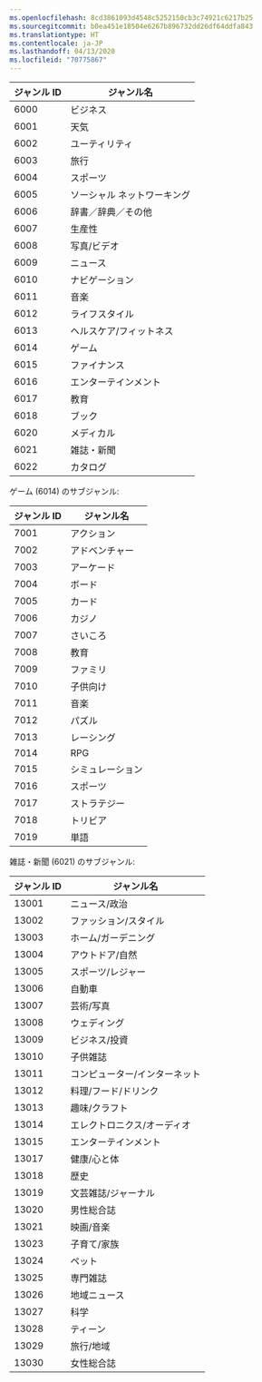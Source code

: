 ```yaml
---
ms.openlocfilehash: 8cd3861093d4548c5252150cb3c74921c6217b25
ms.sourcegitcommit: b0ea451e18504e6267b896732dd26df64ddfa843
ms.translationtype: HT
ms.contentlocale: ja-JP
ms.lasthandoff: 04/13/2020
ms.locfileid: "70775867"
---
```

|ジャンル ID|ジャンル名|
|---|---|
|6000|ビジネス|
|6001|天気|
|6002|ユーティリティ|
|6003|旅行|
|6004|スポーツ|
|6005|ソーシャル ネットワーキング|
|6006|辞書／辞典／その他|
|6007|生産性|
|6008|写真/ビデオ|
|6009|ニュース|
|6010|ナビゲーション|
|6011|音楽|
|6012|ライフスタイル|
|6013|ヘルスケア/フィットネス|
|6014|ゲーム|
|6015|ファイナンス|
|6016|エンターテインメント|
|6017|教育|
|6018|ブック|
|6020|メディカル|
|6021|雑誌・新聞|
|6022|カタログ|

ゲーム (6014) のサブジャンル:

|ジャンル ID|ジャンル名|
|---|---|
|7001|アクション|
|7002|アドベンチャー|
|7003|アーケード|
|7004|ボード|
|7005|カード|
|7006|カジノ|
|7007|さいころ|
|7008|教育|
|7009|ファミリ|
|7010|子供向け|
|7011|音楽|
|7012|パズル|
|7013|レーシング|
|7014|RPG|
|7015|シミュレーション|
|7016|スポーツ|
|7017|ストラテジー|
|7018|トリビア|
|7019|単語|

雑誌・新聞 (6021) のサブジャンル:

|ジャンル ID|ジャンル名|
|---|---|
|13001|ニュース/政治|
|13002|ファッション/スタイル|
|13003|ホーム/ガーデニング|
|13004|アウトドア/自然|
|13005|スポーツ/レジャー|
|13006|自動車|
|13007|芸術/写真|
|13008|ウェディング|
|13009|ビジネス/投資|
|13010|子供雑誌|
|13011|コンピューター/インターネット|
|13012|料理/フード/ドリンク|
|13013|趣味/クラフト|
|13014|エレクトロニクス/オーディオ|
|13015|エンターテインメント|
|13017|健康/心と体|
|13018|歴史|
|13019|文芸雑誌/ジャーナル|
|13020|男性総合誌|
|13021|映画/音楽|
|13023|子育て/家族|
|13024|ペット|
|13025|専門雑誌|
|13026|地域ニュース|
|13027|科学|
|13028|ティーン|
|13029|旅行/地域|
|13030|女性総合誌|
